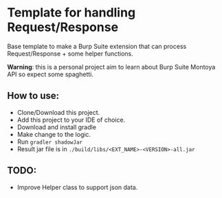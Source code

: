 # Template for handling Request/Response

Base template to make a Burp Suite extension that can process Request/Response + some helper functions.

**Warning**: this is a personal project aim to learn about Burp Suite Montoya API so expect some spaghetti. 

## How to use:
- Clone/Download this project.
- Add this project to your IDE of choice.
- Download and install gradle
- Make change to the logic.
- Run `gradler shadowJar`
- Result jar file is in `./build/libs/<EXT_NAME>-<VERSION>-all.jar` 

## TODO:
- Improve Helper class to support json data.